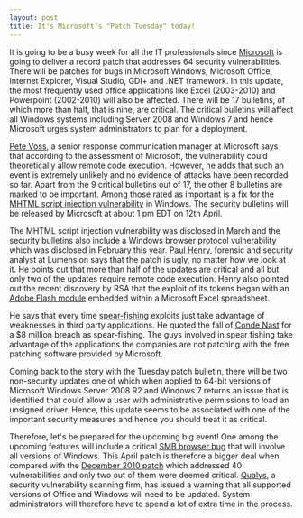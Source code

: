 ```yaml
---
layout: post
title: It's Microsoft's "Patch Tuesday" today!
---
```


It is going to be a busy week for all the IT professionals since <a href="http://www.microsoft.com/">Microsoft</a> is going to deliver a record patch that addresses 64 security vulnerabilities. There will be patches for bugs in Microsoft Windows, Microsoft Office, Internet Explorer, Visual Studio, GDI+ and .NET framework. In this update, the most frequently used office applications like Excel (2003-2010) and Powerpoint (2002-2010) will also be affected. There will be 17 bulletins, of which more than half, that is nine, are critical. The critical bulletins will affect all Windows systems including Server 2008 and Windows 7 and hence Microsoft urges system administrators to plan for a deployment.

<a href="http://about.me/petevosspr">Pete Voss</a>, a senior response communication manager at Microsoft says that according to the assessment of Microsoft, the vulnerability could theoretically allow remote code execution. However, he adds that such an event is extremely unlikely and no evidence of attacks have been recorded so far. Apart from the 9 critical bulletins out of 17, the other 8 bulletins are marked to be important. Among those rated as important is a fix for the <a href="http://blogs.pcmag.com/securitywatch/2011/01/microsoft_warns_of_windows_scr.php">MHTML script injection vulnerability</a> in Windows. The security bulletins will be released by Microsoft at about 1 pm EDT on 12th April.

The MHTML script injection vulnerability was disclosed in March and the security bulletins also include a Windows browser protocol vulnerability which was disclosed in February this year. <a href="http://blog.lumension.com/?author=17">Paul Henry</a>, forensic and security analyst at Lumension says that the patch is ugly, no matter how we look at it. He points out that more than half of the updates are critical and all but only two of the updates require remote code execution. Henry also pointed out the recent discovery by RSA that the exploit of its tokens began with an <a href="http://help.adobe.com/en_US/flashbuilder/using/WS6f97d7caa66ef6eb1e63e3d11b6c4cffa4-7ff1.html">Adobe Flash module</a> embedded within a Microsoft Excel spreadsheet. 

He says that every time <a href="http://www.microsoft.com/hk/protect/yourself/phishing/spear.mspx">spear-fishing</a> exploits just take advantage of weaknesses in third party applications. He quoted the fall of <a href="http://www.condenast.com/">Conde Nast</a> for a $8 million breach as spear-fishing. The guys involved in spear fishing take advantage of the applications the companies are not patching with the free patching software provided by Microsoft. 

Coming back to the story with the Tuesday patch bulletin, there will be two non-security updates one of which when applied to 64-bit versions of Microsoft Windows Server 2008 R2 and Windows 7 returns an issue that is identified that could allow a user with administrative permissions to load an unsigned driver. Hence, this update seems to be associated with one of the important security measures and hence you should treat it as critical. 

Therefore, let's be prepared for the upcoming big event! One among the upcoming features will include a critical <a href="http://us.generation-nt.com/answer/bug-611303-system-config-printer-smb-browser-not-working-help-201916512.html">SMB browser bug</a> that will involve all versions of Windows. This April patch is therefore a bigger deal when compared with the <a href="http://arstechnica.com/microsoft/news/2010/12/december-2010-patch-tuesday-will-come-with-most-bulletins-ever.ars">December 2010 patch</a> which addressed 40 vulnerabilities and only two out of them were deemed critical. <a href="http://www.qualys.com/">Qualys</a>, a security vulnerability scanning firm, has issued a warning that all supported versions of Office and Windows will need to be updated. System administrators will therefore have to spend a lot of extra time in the process.

